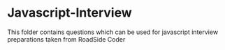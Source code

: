 # Javascript-Interview
This folder contains questions which can be used for javascript interview preparations taken from RoadSide Coder
